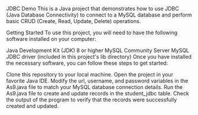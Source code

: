 JDBC Demo
This is a Java project that demonstrates how to use JDBC (Java Database Connectivity) to connect to a MySQL database and perform basic CRUD (Create, Read, Update, Delete) operations.

Getting Started
To use this project, you will need to have the following software installed on your computer:

Java Development Kit (JDK) 8 or higher
MySQL Community Server
MySQL JDBC driver (included in this project's lib directory)
Once you have installed the necessary software, you can follow these steps to get started:

Clone this repository to your local machine.
Open the project in your favorite Java IDE.
Modify the url, username, and password variables in the As9.java file to match your MySQL database connection details.
Run the As9.java file to create and update records in the student_jdbc table.
Check the output of the program to verify that the records were successfully created and updated.
